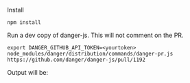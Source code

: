 Install
```
npm install
```

Run a dev copy of danger-js. This will not comment on the PR.
```
export DANGER_GITHUB_API_TOKEN=<yourtoken>
node_modules/danger/distribution/commands/danger-pr.js https://github.com/danger/danger-js/pull/1192
```

Output will be: 



